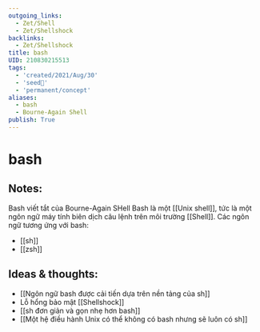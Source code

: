 ```yaml
---
outgoing_links:
  - Zet/Shell
  - Zet/Shellshock
backlinks:
  - Zet/Shellshock
title: bash
UID: 210830215513
tags:
  - 'created/2021/Aug/30'
  - 'seed🥜'
  - 'permanent/concept'
aliases:
  - bash
  - Bourne-Again Shell
publish: True
---
```

# bash

## Notes:
Bash viết tắt của Bourne-Again SHell
Bash là một [[Unix shell]], tức là một ngôn ngữ máy tính biên dịch câu lệnh trên môi trường [[Shell]].
Các ngôn ngữ tương ứng với bash:
- [[sh]]
- [[zsh]]

## Ideas & thoughts:
- [[Ngôn ngữ bash được cải tiến dựa trên nền tảng của sh]]
- Lỗ hổng bảo mật [[Shellshock]]
- [[sh đơn giản và gọn nhẹ hơn bash]]
- [[Một hệ điều hành Unix có thể không có bash nhưng sẽ luôn có sh]]
